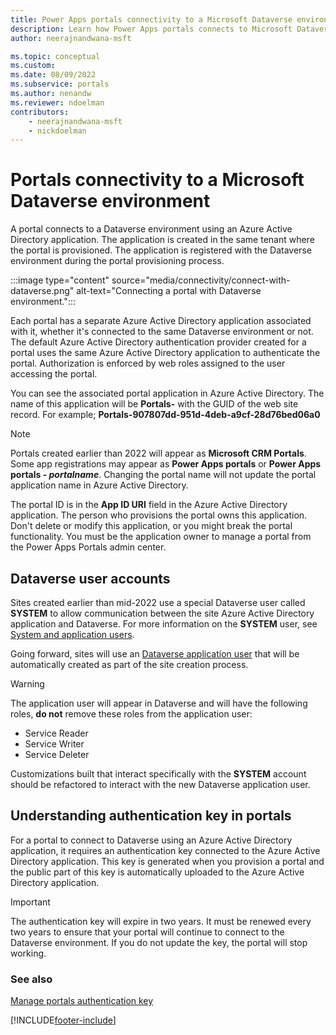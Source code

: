 ```yaml
---
title: Power Apps portals connectivity to a Microsoft Dataverse environment
description: Learn how Power Apps portals connects to Microsoft Dataverse environment, connectivity architecture, and the authentication key used for connectivity.
author: neerajnandwana-msft

ms.topic: conceptual
ms.custom: 
ms.date: 08/09/2022
ms.subservice: portals
ms.author: nenandw
ms.reviewer: ndoelman
contributors:
    - neerajnandwana-msft
    - nickdoelman
---
```


# Portals connectivity to a Microsoft Dataverse environment

A portal connects to a Dataverse environment using an Azure Active Directory application. The application is created in the same tenant where the portal is provisioned. The application is registered with the Dataverse environment during the portal provisioning process.

:::image type="content" source="media/connectivity/connect-with-dataverse.png" alt-text="Connecting a portal with Dataverse environment.":::

Each portal has a separate Azure Active Directory application associated with it, whether it's connected to the same Dataverse environment or not. The default Azure Active Directory authentication provider created for a portal uses the same Azure Active Directory application to authenticate the portal. Authorization is enforced by web roles assigned to the user accessing the portal.

You can see the associated portal application in Azure Active Directory. The name of this application will be **Portals-** with the GUID of the web site record. For example; 
**Portals-907807dd-951d-4deb-a9cf-28d76bed06a0**

> [!NOTE]
> Portals created earlier than 2022 will appear as **Microsoft CRM Portals**.
> Some app registrations may appear as **Power Apps portals** or **Power Apps portals - *portalname***. 
> Changing the portal name will not update the portal application name in Azure Active Directory.

The portal ID is in the **App ID URI** field in the Azure Active Directory application. The person who provisions the portal owns this application. Don't delete or modify this application, or you might break the portal functionality. You must be the application owner to manage a portal from the Power Apps Portals admin center.

## Dataverse user accounts

Sites created earlier than mid-2022 use a special Dataverse user called **SYSTEM** to allow communication between the site Azure Active Directory application and Dataverse. For more information on the **SYSTEM** user, see [System and application users](/power-platform/admin/system-application-users).

Going forward, sites will use an [Dataverse application user](/power-platform/admin/manage-application-users) that will be automatically created as part of the site creation process.

> [!WARNING]
> The application user will appear in Dataverse and will have the following roles, **do not** remove these roles from the application user:
> - Service Reader
> - Service Writer
> - Service Deleter

Customizations built that interact specifically with the **SYSTEM** account should be refactored to interact with the new Dataverse application user.

## Understanding authentication key in portals

For a portal to connect to Dataverse using an Azure Active Directory application, it requires an authentication key connected to the Azure Active Directory application. This key is generated when you provision a portal and the public part of this key is automatically uploaded to the Azure Active Directory application.

> [!IMPORTANT]
> The authentication key will expire in two years. It must be renewed every two years to ensure that your portal will continue to connect to the Dataverse environment. If you do not update the key, the portal will stop working.  

### See also

[Manage portals authentication key](manage-auth-key.md)


[!INCLUDE[footer-include](../../../includes/footer-banner.md)]
